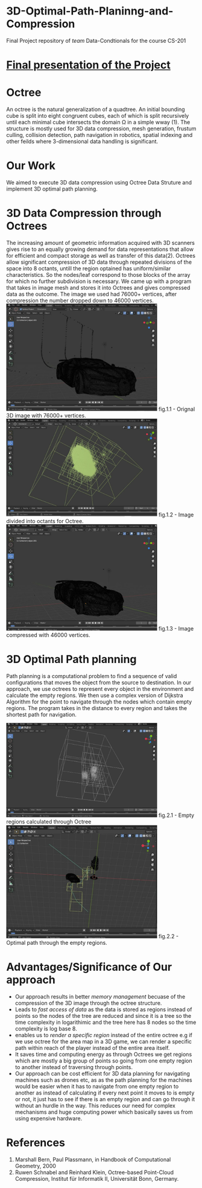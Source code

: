 # 3D-Optimal-Path-Planinng-and-Compression
Final Project repository of _team_ Data-Condtionals for the course CS-201
# [Final presentation of the Project](https://youtu.be/rSp-nERTqtY)

# Octree 
An octree is the natural generalization of a quadtree. An initial bounding cube is split into eight congruent cubes, each of which is split recursively until each minimal cube intersects the domain Ω in a simple wway (1). The structure is mostly used for 3D data compression, mesh generation, frustum culling, collision detection, path navigation in robotics, spatial indexing and other feilds where 3-dimensional data handling is significant. 

# Our Work
We aimed to execute 3D data compression using Octree Data Struture and implement 3D optimal path planning. 


# 3D Data Compression through Octrees
The increasing amount of geometric information acquired with 3D scanners gives rise to an equally growing demand for data representations that allow for efficient and compact storage as well as transfer of this data(2). Octrees allow significant compression of 3D data through repeated divisions of the space into 8 octants, untill the region optained has uniform/similar characteristics. So the nodes/leaf correspond to those blocks of the array for which no further subdivision is necessary. We came up with a program that takes in image mesh and stores it into Octrees and gives compressed data as the outcome. The image we used had 76000+ vertices, after compression the number dropped down to 46000 vertices. 
<img src="https://github.com/Adnan-Asif/3D-Optimal-Path-Planinng-and-Compression/blob/main/imgs/Orignal.jpeg" alt="alt text" width="400" >
fig.1.1 - Orignal 3D image with 76000+ vertices.
<img src="https://github.com/Adnan-Asif/3D-Optimal-Path-Planinng-and-Compression/blob/main/imgs/Octree_visualization.jpeg" alt="alt text" width="400" >
fig.1.2 - Image divided into octants for Octree.
<img src="https://github.com/Adnan-Asif/3D-Optimal-Path-Planinng-and-Compression/blob/main/imgs/compressed.jpeg" alt="alt text" width="400" >
fig.1.3 - Image compressed with 46000 vertices.

# 3D Optimal Path planning 
Path planning is a computational problem to find a sequence of valid configurations that moves the object from the source to destination. In our approach, we use octrees to represent every object in the environment and calculate the empty regions. We then use a complex version of Dijkstra Algorithm for the point to navigate through the nodes which contain empty regions. The program takes in the distance to every region and takes the shortest path for navigation. 

<img src="https://github.com/Adnan-Asif/3D-Optimal-Path-Planinng-and-Compression/blob/main/imgs/empty_regions.jpeg" alt="alt text" width="400" >
fig.2.1 - Empty regions calculated through Octree
<img src="https://github.com/Adnan-Asif/3D-Optimal-Path-Planinng-and-Compression/blob/main/imgs/path.jpeg" alt="alt text" width="400" >
fig.2.2 - Optimal path through the empty regions.

# Advantages/Significance of Our approach 
- Our approach results in better _memory management_ becuase of the compression of the 3D image through the octree structure.
- Leads to _fast access of data_ as the data is stored as regions instead of points so the nodes of the tree are reduced and since it is a tree so the time complexity in logarithimic and the tree here has 8 nodes so the time complexity is log base 8.
- enables us to _render a specific region_ instead of the entire octree e.g if we use octree for the area map in a 3D game, we can render a specific path within reach of the player instead of the entire area itself.
- It saves time and computing energy as through Octrees we get regions which are mostly a big group of points so going from one empty region to another  instead of traversing through points.
-  Our approach can be cost efficient for 3D data planning for navigating machines such as drones etc, as as the path planning for the machines would be easier when it has to navigate from one empty region to another as instead of calculating if every next point it moves to is empty or not, it just has to see if there is an empty region and can go through it without an hurdle in the way.  This reduces our need for complex mechanisms and huge computing power which basically saves us from using expensive hardware. 



# References 
1) Marshall Bern, Paul Plassmann, in Handbook of Computational Geometry, 2000
2) Ruwen Schnabel and Reinhard Klein, Octree-based Point-Cloud Compression, Institut für Informatik II, Universität Bonn, Germany.
